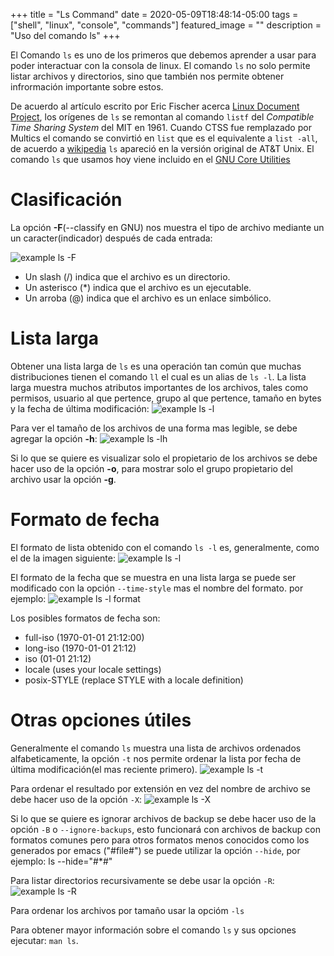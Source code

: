 +++
title =  "Ls Command"
date = 2020-05-09T18:48:14-05:00
tags = ["shell", "linux", "console", "commands"]
featured_image = ""
description = "Uso del comando ls"
+++

El Comando `ls` es uno de los primeros que debemos aprender a usar para poder interactuar con la consola de linux.
El comando `ls` no solo permite listar archivos y directorios, sino que también nos permite obtener infrormación importante sobre estos.

De acuerdo al artículo escrito por Eric Fischer acerca [Linux Document Project](http://www.tldp.org/LDP/LG/issue48/fischer.html), los orígenes de `ls`
se remontan al comando `listf` del *Compatible Time Sharing System* del MIT en 1961. Cuando CTSS fue remplazado por Multics el comando se convirtió
en `list` que es el equivalente a `list -all`, de acuerdo a [wikipedia](https://es.wikipedia.org/wiki/Compatible_Time-Sharing_System) `ls` apareció en
la versión original de AT&T Unix. El comando `ls` que usamos hoy viene incluido en el [GNU Core Utilities](https://www.gnu.org/software/coreutils/)

# Clasificación
La opción **-F**(--classify en GNU) nos muestra el tipo de archivo mediante un un caracter(indicador) después de cada entrada:

![example ls -F](/images/ls_command/ls_f.png)
* Un slash (/) indica que el archivo es un directorio.
* Un asterisco (*) indica que el archivo es un ejecutable.
* Un arroba (@) indica que el archivo es un enlace simbólico.

# Lista larga
Obtener una lista larga de `ls` es una operación tan común que muchas distribuciones tienen el comando `ll` el cual es un alias de `ls -l`.
La lista larga muestra muchos atributos importantes de los archivos, tales como permisos, usuario al que pertence, grupo al que pertence,
tamaño en bytes y la fecha de última modificación:
![example ls -l](/images/ls_command/ls_l.png)

Para ver el tamaño de los archivos de una forma mas legible, se debe agregar la opción **-h**:
![example ls -lh](/images/ls_command/ls_lh.png)

Si lo que se quiere es visualizar solo el propietario de los archivos se debe hacer uso de la opción **-o**,
para mostrar solo el grupo propietario del archivo usar la opción **-g**.

# Formato de fecha
El formato de lista obtenido con el comando `ls -l` es, generalmente, como el de la imagen siguiente:
![example ls -l](/images/ls_command/ls_l.png)

El formato de la fecha que se muestra en una lista larga se puede ser modificado con la opción `--time-style` mas el nombre del formato. por ejemplo:
![example ls -l format](/images/ls_command/ls_l_format_date.png)

Los posibles formatos de fecha son:
* full-iso (1970-01-01 21:12:00)
* long-iso (1970-01-01 21:12)
* iso (01-01 21:12)
* locale (uses your locale settings)
* posix-STYLE (replace STYLE with a locale definition)

# Otras opciones útiles
Generalmente el comando `ls` muestra una lista de archivos ordenados alfabeticamente, la opción `-t` nos permite ordenar la lista por
fecha de última modificación(el mas reciente primero).
![example ls -t](/images/ls_command/ls_t.png)

Para ordenar el resultado por extensión en vez del nombre de archivo se debe hacer uso de la opción `-X`:
![example ls -X](/images/ls_command/ls_X.png)

Si lo que se quiere es ignorar archivos de backup se debe hacer uso de la opción `-B` o `--ignore-backups`, esto funcionará con
archivos de backup con formatos comunes pero para otros formatos menos conocidos como los generados por
emacs ("#file#") se puede utilizar la opción `--hide`, por ejemplo: ls --hide="#*#"

Para listar directorios recursivamente se debe usar la opción `-R`:
![example ls -R](/images/ls_command/ls_R.png)

Para ordenar los archivos por tamaño usar la opcióm `-ls`

Para obtener mayor información sobre el comando `ls` y sus opciones ejecutar: `man ls`.
